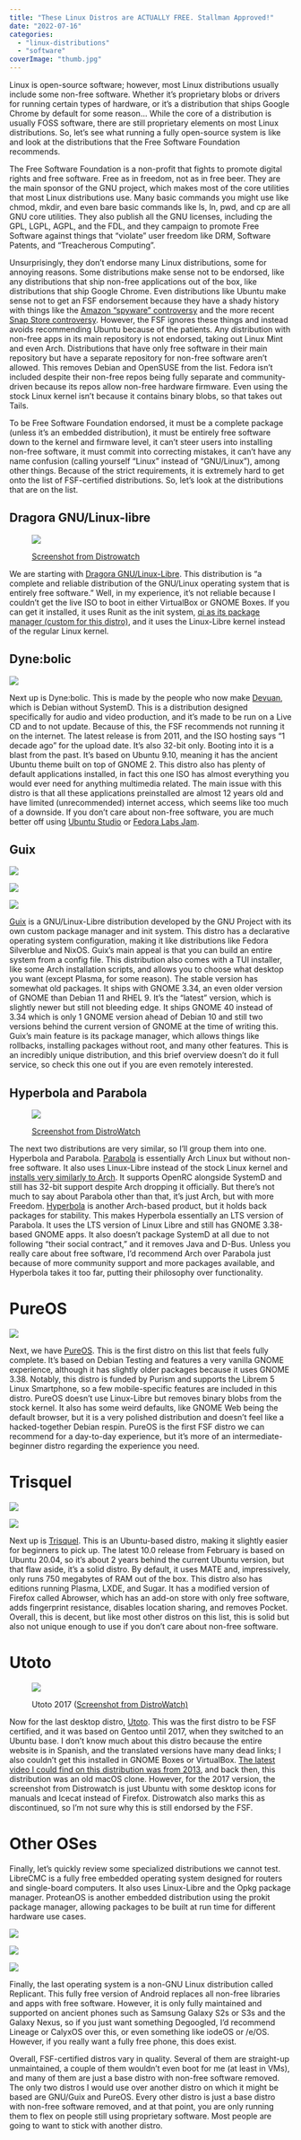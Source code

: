 ```yaml
---
title: "These Linux Distros are ACTUALLY FREE. Stallman Approved!"
date: "2022-07-16"
categories: 
  - "linux-distributions"
  - "software"
coverImage: "thumb.jpg"
---
```


Linux is open-source software; however, most Linux distributions usually include some non-free software. Whether it’s proprietary blobs or drivers for running certain types of hardware, or it’s a distribution that ships Google Chrome by default for some reason… While the core of a distribution is usually FOSS software, there are still proprietary elements on most Linux distributions. So, let’s see what running a fully open-source system is like and look at the distributions that the Free Software Foundation recommends.

The Free Software Foundation is a non-profit that fights to promote digital rights and free software. Free as in freedom, not as in free beer. They are the main sponsor of the GNU project, which makes most of the core utilities that most Linux distributions use. Many basic commands you might use like chmod, mkdir, and even bare basic commands like ls, ln, pwd, and cp are all GNU core utilities. They also publish all the GNU licenses, including the GPL, LGPL, AGPL, and the FDL, and they campaign to promote Free Software against things that “violate” user freedom like DRM, Software Patents, and “Treacherous Computing”. 

Unsurprisingly, they don’t endorse many Linux distributions, some for annoying reasons. Some distributions make sense not to be endorsed, like any distributions that ship non-free applications out of the box, like distributions that ship Google Chrome. Even distributions like Ubuntu make sense not to get an FSF endorsement because they have a shady history with things like the [Amazon “spyware” controversy](https://arstechnica.com/information-technology/2012/12/richard-stallman-calls-ubuntu-spyware-because-it-tracks-searches/?ref=techhut.tv) and the more recent [Snap Store controversy](https://linuxmint-user-guide.readthedocs.io/en/latest/snap.html?ref=techhut.tv). However, the FSF ignores these things and instead avoids recommending Ubuntu because of the patients. Any distribution with non-free apps in its main repository is not endorsed, taking out Linux Mint and even Arch. Distributions that have only free software in their main repository but have a separate repository for non-free software aren’t allowed. This removes Debian and OpenSUSE from the list. Fedora isn’t included despite their non-free repos being fully separate and community-driven because its repos allow non-free hardware firmware. Even using the stock Linux kernel isn’t because it contains binary blobs, so that takes out Tails.

To be Free Software Foundation endorsed, it must be a complete package (unless it’s an embedded distribution), it must be entirely free software down to the kernel and firmware level, it can’t steer users into installing non-free software, it must commit into correcting mistakes, it can’t have any name confusion (calling yourself “Linux” instead of “GNU/Linux”), among other things. Because of the strict requirements, it is extremely hard to get onto the list of FSF-certified distributions. So, let’s look at the distributions that are on the list.

## Dragora GNU/Linux-libre

<figure>

![](images/image-3.png)

<figcaption>

[Screenshot from Distrowatch](https://distrowatch.com/table.php?distribution=dragora&ref=techhut.tv)

</figcaption>

</figure>

We are starting with [Dragora GNU/Linux-Libre](https://www.dragora.org/en/index.html?ref=techhut.tv). This distribution is “a complete and reliable distribution of the GNU/Linux operating system that is entirely free software.” Well, in my experience, it’s not reliable because I couldn’t get the live ISO to boot in either VirtualBox or GNOME Boxes. If you can get it installed, it uses Runit as the init system, [qi as its package manager (custom for this distro)](https://www.dragora.org/manual/en/html_node/pkgmanagement.html?ref=techhut.tv#5_3), and it uses the Linux-Libre kernel instead of the regular Linux kernel.

## Dyne:bolic

![](images/VirtualBox_DyneBolic_15_07_2022_17_14_54.png)

Next up is Dyne:bolic. This is made by the people who now make [Devuan](https://www.devuan.org/?ref=techhut.tv), which is Debian without SystemD. This is a distribution designed specifically for audio and video production, and it’s made to be run on a Live CD and to not update. Because of this, the FSF recommends not running it on the internet. The latest release is from 2011, and the ISO hosting says “1 decade ago” for the upload date. It’s also 32-bit only. Booting into it is a blast from the past. It’s based on Ubuntu 9.10, meaning it has the ancient Ubuntu theme built on top of GNOME 2. This distro also has plenty of default applications installed, in fact this one ISO has almost everything you would ever need for anything multimedia related. The main issue with this distro is that all these applications preinstalled are almost 12 years old and have limited (unrecommended) internet access, which seems like too much of a downside. If you don’t care about non-free software, you are much better off using [Ubuntu Studio](https://ubuntustudio.org/?ref=techhut.tv) or [Fedora Labs Jam](https://labs.fedoraproject.org/en/jam/?ref=techhut.tv).

## Guix

![](images/Screenshot-from-2022-07-15-17-21-34-1536x864-1.png)

![](images/Screenshot-from-2022-07-15-17-26-21.png)

![](images/Screenshot-from-2022-07-15-17-28-03.png)

[Guix](https://guix.gnu.org/?ref=techhut.tv) is a GNU/Linux-Libre distribution developed by the GNU Project with its own custom package manager and init system. This distro has a declarative operating system configuration, making it like distributions like Fedora Silverblue and NixOS. Guix’s main appeal is that you can build an entire system from a config file. This distribution also comes with a TUI installer, like some Arch installation scripts, and allows you to choose what desktop you want (except Plasma, for some reason). The stable version has somewhat old packages. It ships with GNOME 3.34, an even older version of GNOME than Debian 11 and RHEL 9. It’s the “latest” version, which is slightly newer but still not bleeding edge. It ships GNOME 40 instead of 3.34 which is only 1 GNOME version ahead of Debian 10 and still two versions behind the current version of GNOME at the time of writing this. Guix’s main feature is its package manager, which allows things like rollbacks, installing packages without root, and many other features. This is an incredibly unique distribution, and this brief overview doesn’t do it full service, so check this one out if you are even remotely interested. 

## Hyperbola and Parabola

<figure>

![](images/parabola-1536x960-1.png)

<figcaption>

[Screenshot from DistroWatch](https://distrowatch.com/table.php?distribution=parabola&ref=techhut.tv)

</figcaption>

</figure>

The next two distributions are very similar, so I’ll group them into one. Hyperbola and Parabola. [Parabola](https://www.parabola.nu/?ref=techhut.tv) is essentially Arch Linux but without non-free software. It also uses Linux-Libre instead of the stock Linux kernel and [installs very similarly to Arch](https://wiki.parabola.nu/Installation_Guide?ref=techhut.tv). It supports OpenRC alongside SystemD and still has 32-bit support despite Arch dropping it officially. But there’s not much to say about Parabola other than that, it’s just Arch, but with more Freedom. [Hyperbola](https://www.hyperbola.info/?ref=techhut.tv) is another Arch-based product, but it holds back packages for stability. This makes Hyperbola essentially an LTS version of Parabola. It uses the LTS version of Linux Libre and still has GNOME 3.38-based GNOME apps. It also doesn’t package SystemD at all due to not following “their social contract,” and it removes Java and D-Bus. Unless you really care about free software, I’d recommend Arch over Parabola just because of more community support and more packages available, and Hyperbola takes it too far, putting their philosophy over functionality. 

# PureOS

![](images/Screenshot-from-2022-07-15-17-44-01-1536x864-1.png)

Next, we have [PureOS](https://pureos.net/?ref=techhut.tv). This is the first distro on this list that feels fully complete. It’s based on Debian Testing and features a very vanilla GNOME experience, although it has slightly older packages because it uses GNOME 3.38. Notably, this distro is funded by Purism and supports the Librem 5 Linux Smartphone, so a few mobile-specific features are included in this distro. PureOS doesn’t use Linux-Libre but removes binary blobs from the stock kernel. It also has some weird defaults, like GNOME Web being the default browser, but it is a very polished distribution and doesn’t feel like a hacked-together Debian respin. PureOS is the first FSF distro we can recommend for a day-to-day experience, but it’s more of an intermediate-beginner distro regarding the experience you need.

# Trisquel

![](images/Screenshot-from-2022-07-15-17-52-25-1536x864-1.png)

![](images/Screenshot-from-2022-07-15-17-52-44-1536x864-1-1024x576.png)

Next up is [Trisquel](https://trisquel.info/?ref=techhut.tv). This is an Ubuntu-based distro, making it slightly easier for beginners to pick up. The latest 10.0 release from February is based on Ubuntu 20.04, so it’s about 2 years behind the current Ubuntu version, but that flaw aside, it’s a solid distro. By default, it uses MATE and, impressively, only runs 750 megabytes of RAM out of the box. This distro also has editions running Plasma, LXDE, and Sugar. It has a modified version of Firefox called Abrowser, which has an add-on store with only free software, adds fingerprint resistance, disables location sharing, and removes Pocket. Overall, this is decent, but like most other distros on this list, this is solid but also not unique enough to use if you don’t care about non-free software.

# Utoto

<figure>

![](images/ututo-small.png)

<figcaption>

Utoto 2017 ([Screenshot from DistroWatch)](https://distrowatch.com/table.php?distribution=ututo&ref=techhut.tv)

</figcaption>

</figure>

Now for the last desktop distro, [Utoto](http://www.ututo.org/?ref=techhut.tv). This was the first distro to be FSF certified, and it was based on Gentoo until 2017, when they switched to an Ubuntu base. I don’t know much about this distro because the entire website is in Spanish, and the translated versions have many dead links; I also couldn’t get this installed in GNOME Boxes or VirtualBox. [The latest video I could find on this distribution was from 2013](https://www.youtube.com/watch?v=bIFt44JB7Q8&ref=techhut.tv), and back then, this distribution was an old macOS clone. However, for the 2017 version, the screenshot from Distrowatch is just Ubuntu with some desktop icons for manuals and Icecat instead of Firefox. Distrowatch also marks this as discontinued, so I’m not sure why this is still endorsed by the FSF.

# Other OSes

Finally, let’s quickly review some specialized distributions we cannot test. LibreCMC is a fully free embedded operating system designed for routers and single-board computers. It also uses Linux-Libre and the Opkg package manager. ProteanOS is another embedded distribution using the prokit package manager, allowing packages to be built at run time for different hardware use cases.

![](images/galaxynexus.png)

![](images/galaxynote2-2.png)

![](images/galaxynexus-1.png)

Finally, the last operating system is a non-GNU Linux distribution called Replicant. This fully free version of Android replaces all non-free libraries and apps with free software. However, it is only fully maintained and supported on ancient phones such as Samsung Galaxy S2s or S3s and the Galaxy Nexus, so if you just want something Degoogled, I’d recommend Lineage or CalyxOS over this, or even something like iodeOS or /e/OS. However, if you really want a fully free phone, this does exist. 

Overall, FSF-certified distros vary in quality. Several of them are straight-up unmaintained, a couple of them wouldn’t even boot for me (at least in VMs), and many of them are just a base distro with non-free software removed. The only two distros I would use over another distro on which it might be based are GNU/Guix and PureOS. Every other distro is just a base distro with non-free software removed, and at that point, you are only running them to flex on people still using proprietary software. Most people are going to want to stick with another distro.
